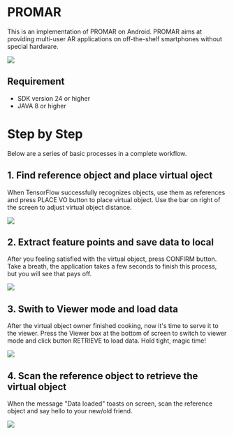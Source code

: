 # PROMAR

This is an implementation of PROMAR on Android. PROMAR aims at providing multi-user AR applications on off-the-shelf smartphones without special hardware.

![](img/demo.gif)

## Requirement

* SDK version 24 or higher
* JAVA 8 or higher


# Step by Step

Below are a series of basic processes in a complete workflow.


## 1. Find reference object and place virtual oject

When TensorFlow successfully recognizes objects, use them as references and press PLACE VO button to place virtual object. Use the bar on right of the screen to adjust virtual object distance.

![](img/step_1.png)

## 2. Extract feature points and save data to local

After you feeling satisfied with the virtual object, press CONFIRM button. Take a breath, the application takes a few seconds to finish this process, but you will see that pays off.

![](img/step_2.png)

## 3. Swith to Viewer mode and load data

After the virtual object owner finished cooking, now it's time to serve it to the viewer. Press the Viewer box at the bottom of screen to switch to viewer mode and click button RETRIEVE to load data. Hold tight, magic time!

![](img/step_3.png)

## 4. Scan the reference object to retrieve the virtual object

When the message "Data loaded" toasts on screen, scan the reference object and say hello to your new/old friend.

![](img/step_4.png)
